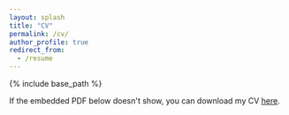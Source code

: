 ```yaml
---
layout: splash
title: "CV"
permalink: /cv/
author_profile: true
redirect_from:
  - /resume
---
```


{% include base_path %}

<!-- <embed src="/files/vita.pdf#toolbar=0" type="application/pdf" width="auto" height="400px" /> -->

<!-- <embed src="https://username.github.io/files/cv.pdf#toolbar=0" type="application/pdf" width="600px" height="500px" /> -->
<!-- <embed src="https://drive.google.com/viewerng/viewer?embedded=true&url=https://tianyu-han.com/files/vita.pdf" width="auto" height="400"> -->

<!-- <iframe src="/files/vita.pdf#toolbar=0" width="100%" height="600" allow="autoplay"></iframe> -->

<!-- <iframe src="https://docs.google.com/viewer?url=https://tianyu-han.com/files/vita.pdf&embedded=true" width="100%" height="600px" allow="autoplay"></iframe> -->

<!-- <iframe src="https://drive.google.com/file/d/1aicB98E6aoQ3HEa_3wtQpNTO9OLhBKdl/preview" width="100%" height="600" allow="autoplay"></iframe> -->

<object data="/files/vita.pdf#toolbar=0" type="application/pdf" width="100%" height="141">
    <!-- <embed src="https://docs.google.com/gview?url=https://tianyu-han.com/files/vita.pdf&embedded=true" width="100%" height="60%"/>  -->
    <p>If the embedded PDF below doesn't show, you can download my CV <a href="/files/vita.pdf">here</a>.</p>
</object>